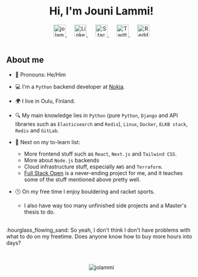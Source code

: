 

<h1 align="center">Hi, I'm Jouni Lammi!</h1>
<div align=center>
    <a href="https://jolammi.me">
        <img height="32" width="32" src="https://jolammi.me/static/favicon-32x32.png" alt="jolammi.me favico"/>
    </a>
    <span>&nbsp&nbsp&nbsp&nbsp</span>
    <a href="https://www.linkedin.com/in/jolammi/">
        <img height="32" width="32" src="https://cdn.simpleicons.org/linkedin/0A66C2" alt="Linkedin logo"/>
    </a>
    <span>&nbsp&nbsp&nbsp&nbsp</span>
    <a href="https://stackoverflow.com/users/9810067/jolammi">
        <img height="32" width="32" src="https://cdn.simpleicons.org/stackoverflow/F58025" alt="Stack Overflow logo"/>
    </a>
    <span>&nbsp&nbsp&nbsp&nbsp</span>
    <a href="https://twitter.com/jolammi">
        <img height="32" width="32" src="https://cdn.simpleicons.org/twitter/1DA1F2" alt="Twitter logo"/>
    </a>
    <span>&nbsp&nbsp&nbsp&nbsp</span>
    <a href="https://www.reddit.com/user/jolammi">
        <img height="32" width="32" src="https://cdn.simpleicons.org/reddit/FF4500" alt="Reddit logo"/>
    </a>
    
    

</div>

<br>

## About me 

- :man: Pronouns: He/Him
- :computer: I'm a `Python` backend developer at [Nokia](https://github.com/nokia).
- :earth_africa: I live in Oulu, Finland.

- :mag: My main knowledge lies in `Python` (pure `Python`, `Django` and API libraries such as `Elasticsearch` and `Redis`), `Linux`, `Docker`, `ELKB stack`, `Redis` and `GitLab`.  

- :page_with_curl: Next on my to-learn list:
  - More frontend stuff such as `React`, `Next.js` and `Tailwind CSS`.
  - More about `Node.js` backends
  - Cloud infrastructure stuff, especially `AWS` and `Terraform`. 
  - [Full Stack Open](https://fullstackopen.com/) is a never-ending project for me, and it teaches some of the stuff mentioned above pretty well. 

- :clock4: On my free time I enjoy bouldering and racket sports.
  - I also have way too many unfinished side projects and a Master's thesis to do.  
  
<br>
:hourglass_flowing_sand: So yeah, I don't think I don't have problems with what to do on my freetime. Does anyone know how to buy more hours into days?


<br>
<br>
<br>




<p align="center"><img src="https://github-readme-streak-stats.herokuapp.com?user=jolammi&theme=radical&border_radius=10&date_format=M%20j%5B%2C%20Y%5D" alt="jolammi" /></p>


[](https://komarev.com/ghpvc/?username=jolammi)

